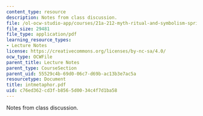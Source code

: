 ```yaml
---
content_type: resource
description: Notes from class discussion.
file: /ol-ocw-studio-app/courses/21a-212-myth-ritual-and-symbolism-spring-2004/c76ed362cd3fb8565d0034c4f7d1ba58_intmetaphor.pdf
file_size: 29481
file_type: application/pdf
learning_resource_types:
- Lecture Notes
license: https://creativecommons.org/licenses/by-nc-sa/4.0/
ocw_type: OCWFile
parent_title: Lecture Notes
parent_type: CourseSection
parent_uid: 55529c4b-69d0-06c7-d69b-ac13b3e7ac5a
resourcetype: Document
title: intmetaphor.pdf
uid: c76ed362-cd3f-b856-5d00-34c4f7d1ba58
---
```

Notes from class discussion.